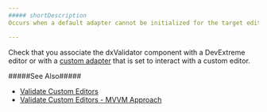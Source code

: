 ```yaml
---
##### shortDescription
Occurs when a default adapter cannot be initialized for the target editor.

---
```

Check that you associate the dxValidator component with a DevExtreme editor or with a [custom adapter](/concepts/10%20UI%20Widgets/80%20Common/20%20Validation/60%20Validate%20Custom%20Editors.md '/Documentation/Guide/UI_Widgets/Common/Validation/#Validate_Custom_Editors') that is set to interact with a custom editor.

#####See Also#####
- [Validate Custom Editors](/concepts/10%20UI%20Widgets/80%20Common/20%20Validation/60%20Validate%20Custom%20Editors.md '/Documentation/Guide/UI_Widgets/Common/Validation/#Validate_Custom_Editors')
- [Validate Custom Editors - MVVM Approach](/concepts/10%20UI%20Widgets/80%20Common/25%20Validation%20-%20MVVM%20Approach/60%20Validate%20Custom%20Editors.md '/Documentation/Guide/UI_Widgets/Common/Validation_-_MVVM_Approach/#Validate_Custom_Editors')